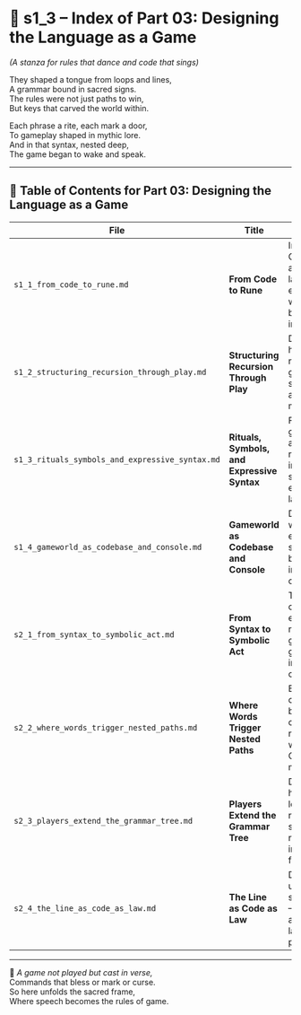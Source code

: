<!-- Save to: shagi_archives/appendices/appendix_i_claimvig/part_01_index/s1_3_index_of_part_03_designing_the_language_as_a_game.md -->

# 📘 s1_3 – Index of Part 03: Designing the Language as a Game  
*(A stanza for rules that dance and code that sings)*

They shaped a tongue from loops and lines,  
A grammar bound in sacred signs.  
The rules were not just paths to win,  
But keys that carved the world within.  

Each phrase a rite, each mark a door,  
To gameplay shaped in mythic lore.  
And in that syntax, nested deep,  
The game began to wake and speak.  

---

## 🧭 Table of Contents for Part 03: Designing the Language as a Game

| File | Title | Description |
|------|-------|-------------|
| `s1_1_from_code_to_rune.md` | **From Code to Rune** | Introduces CLAIMVIG as a symbolic language engine—where code becomes invocation. |
| `s1_2_structuring_recursion_through_play.md` | **Structuring Recursion Through Play** | Describes how gameplay recursively generates syntax rules and narrative meaning. |
| `s1_3_rituals_symbols_and_expressive_syntax.md` | **Rituals, Symbols, and Expressive Syntax** | Frames gameplay acts as linguistic rituals and introduces symbolic expression layers. |
| `s1_4_gameworld_as_codebase_and_console.md` | **Gameworld as Codebase and Console** | Defines the world itself as executable syntax, blending interface and command. |
| `s2_1_from_syntax_to_symbolic_act.md` | **From Syntax to Symbolic Act** | Tracks how commands evolve into rituals—where gameplay gestures invoke consequence. |
| `s2_2_where_words_trigger_nested_paths.md` | **Where Words Trigger Nested Paths** | Explores conditional branching as conversational recursion within the CLAIMVIG model. |
| `s2_3_players_extend_the_grammar_tree.md` | **Players Extend the Grammar Tree** | Describes how player logic builds recursive structures and rewrites interaction flow. |
| `s2_4_the_line_as_code_as_law.md` | **The Line as Code as Law** | Declares each utterance as systemic rule—CLAIMVIG as both language and protocol. |

---

📜 *A game not played but cast in verse,*  
Commands that bless or mark or curse.  
So here unfolds the sacred frame,  
Where speech becomes the rules of game.
